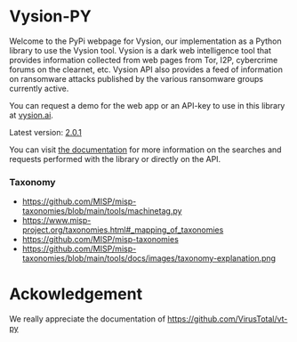 # Vysion-PY

Welcome to the PyPi webpage for Vysion, our implementation as a Python library to use the Vysion tool. Vysion is a dark web intelligence tool that provides information collected from web pages from Tor, I2P, cybercrime forums on the clearnet, etc. Vysion API also provides a feed of information on ransomware attacks published by the various ransomware groups currently active.

You can request a demo for the web app or an API-key to use in this library at [vysion.ai](https://vysion.ai).

Latest version: [2.0.1](https://pypi.org/project/vysion/)

You can visit [the documentation](https://developers.vysion.ai/?python) for more information on the searches and requests performed with the library or directly on the API.

### Taxonomy

- https://github.com/MISP/misp-taxonomies/blob/main/tools/machinetag.py
- https://www.misp-project.org/taxonomies.html#_mapping_of_taxonomies
- https://github.com/MISP/misp-taxonomies
- https://github.com/MISP/misp-taxonomies/blob/main/tools/docs/images/taxonomy-explanation.png


# Ackowledgement

We really appreciate the documentation of https://github.com/VirusTotal/vt-py
